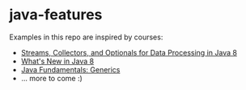 # java-features

Examples in this repo are inspired by courses:  
  * [Streams, Collectors, and Optionals for Data Processing in Java 8](https://www.pluralsight.com/courses/java-8-data-processing-streams-collectors-optionals)  
  * [What's New in Java 8](https://app.pluralsight.com/library/courses/java-8-whats-new/table-of-contents)  
  * [Java Fundamentals: Generics](https://app.pluralsight.com/library/courses/java-generics/table-of-contents)  
  * ... more to come :)

